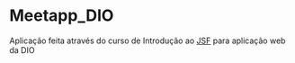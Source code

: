 # Meetapp_DIO
Aplicação feita através do curso de Introdução ao <a href="https://web.dio.me/course/introducao-jsf-para-aplicacao-web/learning/4f19e7e6-42a7-4724-a51d-5a2f50209460/?back=/browse">JSF</a> para aplicação web da DIO
